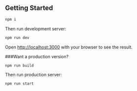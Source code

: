 ## Getting Started

```bash
npm i
```
Then run development server:

```bash
npm run dev
```

Open [http://localhost:3000](http://localhost:3000) with your browser to see the result.

###Want a production version? 

```bash
npm run build
```

Then run production server:

```bash
npm run start
```

